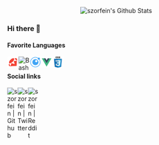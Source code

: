<!-- List Of Websites-->
[github]: https://github.com/szorfein
[reddit]: https://www.reddit.com/user/szorfein
[twitter]: https://www.twitter.com/szorfein

<p align="center">
  <img alt="szorfein's Github Stats" src="https://github-readme-stats.vercel.app/api?username=szorfein&show_icons=true&include_all_commits=true&hide_border=true" />
</p>

### Hi there 👋

#### Favorite Languages
[<img align="left" alt="Ruby" width="26px" src="https://raw.githubusercontent.com/PKief/vscode-material-icon-theme/master/icons/ruby.svg" />](https://html.duckduckgo.com/html?q=Ruby)
[<img align="left" alt="Bash" width="26px" src="https://raw.githubusercontent.com/odb/official-bash-logo/master/assets/Logos/Icons/SVG/128x128.svg" />](https://html.duckduckgo.com/html?q=Bash)
[<img align="left" alt="Lua" width="26px" src="https://raw.githubusercontent.com/PKief/vscode-material-icon-theme/master/icons/lua.svg" />](https://html.duckduckgo.com/html?q=Lua)
[<img align="left" alt="Vue" width="26px" src="https://raw.githubusercontent.com/PKief/vscode-material-icon-theme/master/icons/vue.svg" />](https://html.duckduckgo.com/html?q=Vue.js)
[<img align="left" alt="CSS3" width="26px" src="https://raw.githubusercontent.com/github/explore/80688e429a7d4ef2fca1e82350fe8e3517d3494d/topics/css/css.png" />](https://html.duckduckgo.com/html?q=CSS)

<br />

#### Social links
[<img align="left" alt="szorfein | Github" width="24px" src="https://image.flaticon.com/icons/svg/733/733553.svg" />][github]
[<img align="left" alt="szorfein | Twitter" width="24px" src="https://image.flaticon.com/icons/svg/733/733579.svg" />][twitter]
[<img align="left" alt="szorfein | Reddit" width="24px" src="https://image.flaticon.com/icons/svg/2111/2111589.svg" />][reddit]

<!--
**szorfein/szorfein** is a ✨ _special_ ✨ repository because its `README.md` (this file) appears on your GitHub profile.

Here are some ideas to get you started:

- 🔭 I’m currently working on ...
- 🌱 I’m currently learning ...
- 👯 I’m looking to collaborate on ...
- 🤔 I’m looking for help with ...
- 💬 Ask me about ...
- 📫 How to reach me: ...
- 😄 Pronouns: ...
- ⚡ Fun fact: ...
-->

